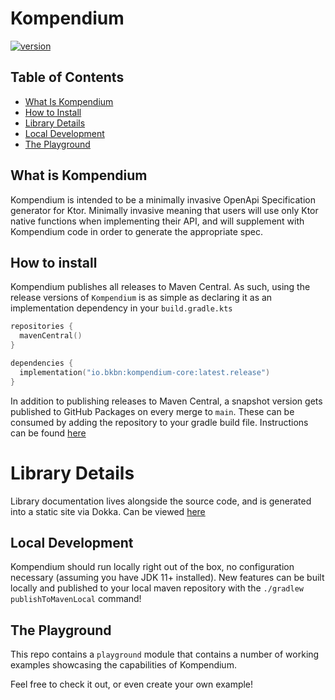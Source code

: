 # Kompendium

[![version](https://img.shields.io/maven-central/v/io.bkbn/kompendium-core?style=flat-square)](https://search.maven.org/search?q=io.bkbn%20kompendium)

## Table of Contents

- [What Is Kompendium](#what-is-kompendium)
- [How to Install](#how-to-install)
- [Library Details](#library-details)
- [Local Development](#local-development)
- [The Playground](#the-playground)

## What is Kompendium

Kompendium is intended to be a minimally invasive OpenApi Specification generator for Ktor. Minimally invasive meaning
that users will use only Ktor native functions when implementing their API, and will supplement with Kompendium code in
order to generate the appropriate spec.

## How to install

Kompendium publishes all releases to Maven Central. As such, using the release versions of `Kompendium` is as simple as
declaring it as an implementation dependency in your `build.gradle.kts`

```kotlin
repositories {
  mavenCentral()
}

dependencies {
  implementation("io.bkbn:kompendium-core:latest.release")
}
```

In addition to publishing releases to Maven Central, a snapshot version gets published to GitHub Packages on every merge
to `main`. These can be consumed by adding the repository to your gradle build file. Instructions can be
found [here](https://docs.github.com/en/packages/working-with-a-github-packages-registry/working-with-the-gradle-registry#using-a-published-package)

# Library Details

Library documentation lives alongside the source code, and is generated into a static site via Dokka.  Can be viewed [here](https://bkbnio.github.io/kompendium)

## Local Development

Kompendium should run locally right out of the box, no configuration necessary (assuming you have JDK 11+ installed).
New features can be built locally and published to your local maven repository with the `./gradlew publishToMavenLocal`
command!

## The Playground

This repo contains a `playground` module that contains a number of working examples showcasing the capabilities of
Kompendium.

Feel free to check it out, or even create your own example!
